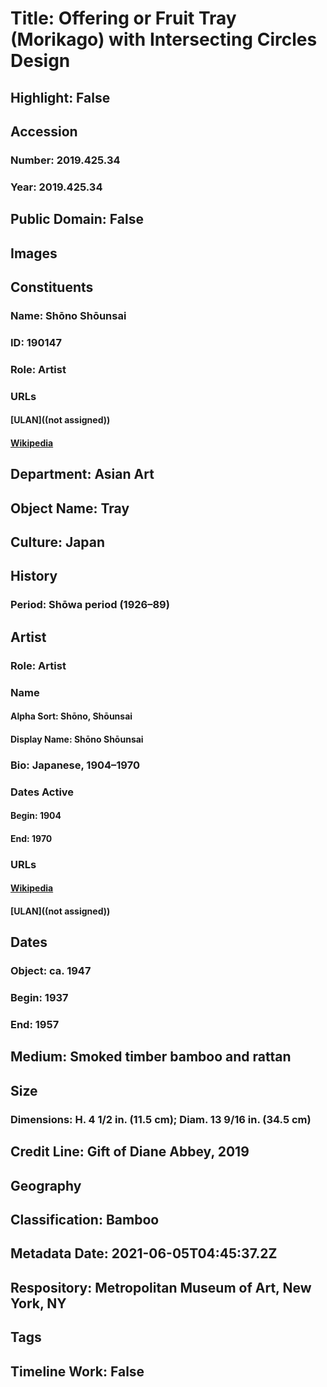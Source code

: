 # Title: Offering or Fruit Tray (Morikago) with Intersecting Circles Design
## Highlight: False
## Accession
### Number: 2019.425.34
### Year: 2019.425.34
## Public Domain: False
## Images
## Constituents
### Name: Shōno Shōunsai
### ID: 190147
### Role: Artist
### URLs
#### [ULAN]((not assigned))
#### [Wikipedia](https://www.wikidata.org/wiki/Q30608705)
## Department: Asian Art
## Object Name: Tray
## Culture: Japan
## History
### Period: Shōwa period (1926–89)
## Artist
### Role: Artist
### Name
#### Alpha Sort: Shōno, Shōunsai
#### Display Name: Shōno Shōunsai
### Bio: Japanese, 1904–1970
### Dates Active
#### Begin: 1904
#### End: 1970
### URLs
#### [Wikipedia](https://www.wikidata.org/wiki/Q30608705)
#### [ULAN]((not assigned))
## Dates
### Object: ca. 1947
### Begin: 1937
### End: 1957
## Medium: Smoked timber bamboo and rattan
## Size
### Dimensions: H. 4 1/2 in. (11.5 cm); Diam. 13 9/16 in. (34.5 cm)
## Credit Line: Gift of Diane Abbey, 2019
## Geography
## Classification: Bamboo
## Metadata Date: 2021-06-05T04:45:37.2Z
## Respository: Metropolitan Museum of Art, New York, NY
## Tags
## Timeline Work: False